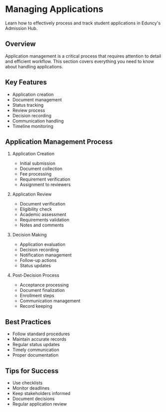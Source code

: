 # Managing Applications

Learn how to effectively process and track student applications in Eduncy's Admission Hub.

## Overview

Application management is a critical process that requires attention to detail and efficient workflow. This section covers everything you need to know about handling applications.

## Key Features

- Application creation
- Document management
- Status tracking
- Review process
- Decision recording
- Communication handling
- Timeline monitoring

## Application Management Process

1. Application Creation

   - Initial submission
   - Document collection
   - Fee processing
   - Requirement verification
   - Assignment to reviewers

2. Application Review

   - Document verification
   - Eligibility check
   - Academic assessment
   - Requirements validation
   - Notes and comments

3. Decision Making

   - Application evaluation
   - Decision recording
   - Notification management
   - Follow-up actions
   - Status updates

4. Post-Decision Process
   - Acceptance processing
   - Document finalization
   - Enrollment steps
   - Communication management
   - Record keeping

## Best Practices

- Follow standard procedures
- Maintain accurate records
- Regular status updates
- Timely communication
- Proper documentation

## Tips for Success

- Use checklists
- Monitor deadlines
- Keep stakeholders informed
- Document decisions
- Regular application review
